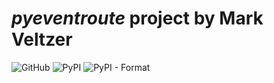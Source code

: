 

# *pyeventroute* project by Mark Veltzer

![GitHub](https://img.shields.io/github/license/veltzer/pydmt)
![PyPI](https://img.shields.io/pypi/v/pydmt)
![PyPI - Format](https://img.shields.io/pypi/format/pydmt)

